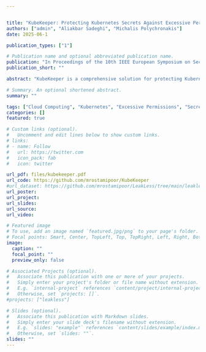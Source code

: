 ```yaml
---


title: "KubeKeeper: Protecting Kubernetes Secrets Against Excessive Permissions"
authors: ["admin", "Aliakbar Sadeghi", "Michalis Polychronakis"]
date: 2025-06-1

publication_types: ["1"]

# Publication name and optional abbreviated publication name.
publication: "In Proceedings of the 10th IEEE European Symposium on Security and Privacy (EuroS&P). Venice, Italy."
publication_short: ""

abstract: "KubeKeeper is a comprehensive solution for protecting Kubernetes Secrets against leakage due to excessive permissions. KubeKeeper automatically encrypts Secrets and ensures that only explicitly authorized Pods can access their decrypted form. This is achieved by integrating with Kubernetes’ admission control framework to transparently enforce access policies, without requiring changes to application code and with minimal integration effort into existing cluster infrastructure. We evaluated KubeKeeper on a diverse set of 498 Kubernetes applications and demonstrate that it successfully protects Secrets against all identified excessive permissions, without introducing performance degradation during execution or any significant overhead during Pod creation and deployment."

# Summary. An optional shortened abstract.
summary: ""

tags: ["Cloud Computing", "Kubernetes", "Excessive Permissions", "Secrets Management"]
categories: []
featured: true

# Custom links (optional).
#   Uncomment and edit lines below to show custom links.
# links:
# - name: Follow
#   url: https://twitter.com
#   icon_pack: fab
#   icon: twitter

url_pdf: files/kubekeeper.pdf
url_code: https://github.com/mrostamipoor/KubeKeeper
#url_dataset: https://github.com/mrostamipoor/LeakLess/tree/main/leakless-dataset
url_poster:
url_project:
url_slides: 
url_source:
url_video: 

# Featured image
# To use, add an image named `featured.jpg/png` to your page's folder.
# Focal points: Smart, Center, TopLeft, Top, TopRight, Left, Right, BottomLeft, Bottom, BottomRight.
image:
  caption: ""
  focal_point: ""
  preview_only: false

# Associated Projects (optional).
#   Associate this publication with one or more of your projects.
#   Simply enter your project's folder or file name without extension.
#   E.g. `internal-project` references `content/project/internal-project/index.md`.
#   Otherwise, set `projects: []`.
#projects: ["leakless"]

# Slides (optional).
#   Associate this publication with Markdown slides.
#   Simply enter your slide deck's filename without extension.
#   E.g. `slides: "example"` references `content/slides/example/index.md`.
#   Otherwise, set `slides: ""`.
slides: ""
---
```

